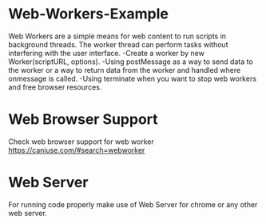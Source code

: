 # Web-Workers-Example
Web Workers are a simple means for web content to run scripts in background threads.
The worker thread can perform tasks without interfering with the user interface.
-Create a worker by new Worker(scriptURL, options).
-Using postMessage as a way to send data to the worker or a way to return data from the worker and handled where onmessage is called.
-Using terminate when you want to stop web workers and free browser resources.

# Web Browser Support
Check web browser support for web worker
https://caniuse.com/#search=webworker

# Web Server
For running code  properly make use of Web Server for chrome or any other web server.


